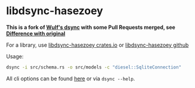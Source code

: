 # libdsync-hasezoey

**This is a fork of [Wulf's dsync](https://github.com/Wulf/dsync) with some Pull Requests merged, see [Difference with original](https://github.com/hasezoey/dsync#difference-with-original)**

For a library, use [libdsync-hasezoey crates.io](https://crates.io/crates/libdsync-hasezoey) or [libdsync-hasezoey github](https://github.com/hasezoey/dsync)

Usage:

```sh
dsync -i src/schema.rs -o src/models -c "diesel::SqliteConnection"
```

All cli options can be found [here](https://github.com/hasezoey/dsync#pre-built-binary) or via `dsync --help`.
